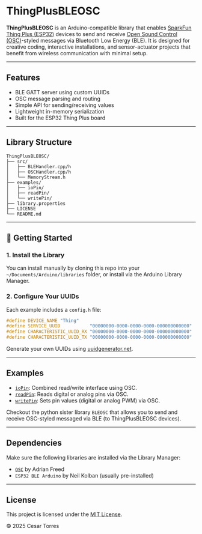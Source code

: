 # ThingPlusBLEOSC

**ThingPlusBLEOSC** is an Arduino-compatible library that enables [SparkFun Thing Plus (ESP32)](https://www.sparkfun.com/products/15663) devices to send and receive [Open Sound Control (OSC)](https://opensoundcontrol.stanford.edu/)-styled messages via Bluetooth Low Energy (BLE). It is designed for creative coding, interactive installations, and sensor-actuator projects that benefit from wireless communication with minimal setup.

---

## Features

- BLE GATT server using custom UUIDs
- OSC message parsing and routing
- Simple API for sending/receiving values
- Lightweight in-memory serialization
- Built for the ESP32 Thing Plus board

---

## Library Structure

```
ThingPlusBLEOSC/
├── src/
│   ├── BLEHandler.cpp/h
│   ├── OSCHandler.cpp/h
│   └── MemoryStream.h
├── examples/
│   ├── ioPin/
│   ├── readPin/
│   └── writePin/
├── library.properties
├── LICENSE
└── README.md
```

---

## 🚀 Getting Started

### 1. Install the Library

You can install manually by cloning this repo into your `~/Documents/Arduino/libraries` folder, or install via the Arduino Library Manager.

### 2. Configure Your UUIDs

Each example includes a `config.h` file:

```cpp
#define DEVICE_NAME "Thing"
#define SERVICE_UUID           "00000000-0000-0000-0000-000000000000"
#define CHARACTERISTIC_UUID_RX "00000000-0000-0000-0000-000000000000"
#define CHARACTERISTIC_UUID_TX "00000000-0000-0000-0000-000000000000"
```

Generate your own UUIDs using [uuidgenerator.net](https://www.uuidgenerator.net/).

---

## Examples

- [`ioPin`](examples/ioPin/ioPin.ino): Combined read/write interface using OSC.
- [`readPin`](examples/readPin/readPin.ino): Reads digital or analog pins via OSC.
- [`writePin`](examples/writePin/writePin.ino): Sets pin values (digital or analog PWM) via OSC.

Checkout the python sister library `BLEOSC` that allows you to send and receive OSC-styled messaged via BLE (to ThingPlusBLEOSC devices). 

---

##  Dependencies

Make sure the following libraries are installed via the Library Manager:

- [`OSC`](https://github.com/CNMAT/OSC) by Adrian Freed
- `ESP32 BLE Arduino` by Neil Kolban (usually pre-installed)

---

## License

This project is licensed under the [MIT License](LICENSE).

© 2025 Cesar Torres
